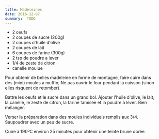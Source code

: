 ```yaml
---
title: Madeleines
date: 2016-12-07
summary:  TODO
---
```


* 2 oeufs
* 2 coupes de sucre (200g)
* 2 coupes d'huile d'olive
* 2 coupes de lait
* 6 coupes de farine (300g)
* 2 tsp de poudre a lever
* 1/4 de zeste de citron
* canelle moulue


Pour obtenir de belles madeleine en forme de montagne, faire cuire dans des (mini) moules à muffin;
Ne pas ouvrir le four pendant la cuisson (sinon elles risquent de retomber).


Battre les oeufs et le sucre dans un grand bol.
Ajouter l'huile d'olive, le lait, la canelle, le zeste de citron, la farine tamisée et la poudre à lever.
Bien mélanger.

Verser la préparation dans des moules individuels remplis aux 3/4. Saupoudrer avec un peu de sucre.

Cuire à 190ºC environ 25 minutes pour obtenir une teinte brune dorée.


